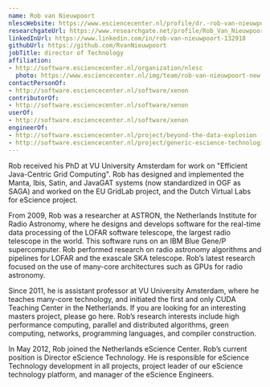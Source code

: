 ```yaml
---
name: Rob van Nieuwpoort
nlescWebsite: https://www.esciencecenter.nl/profile/dr.-rob-van-nieuwpoort
researchgateUrl: https://www.researchgate.net/profile/Rob_Van_Nieuwpoort2
linkedInUrl: https://www.linkedin.com/in/rob-van-nieuwpoort-132918
githubUrl: https://github.com/RvanNieuwpoort
jobTitle: director of Technology
affiliation:
- http://software.esciencecenter.nl/organization/nlesc
  photo: https://www.esciencecenter.nl/img/team/rob-van-nieuwpoort-new.jpg
contactPersonOf:
- http://software.esciencecenter.nl/software/xenon
contributorOf:
- http://software.esciencecenter.nl/software/xenon
userOf:
- http://software.esciencecenter.nl/software/xenon
engineerOf:
- http://software.esciencecenter.nl/project/beyond-the-data-explosion
- http://software.esciencecenter.nl/project/generic-escience-technologies
---
```

Rob received his PhD at VU University Amsterdam for work on "Efficient
Java-Centric Grid Computing". Rob has designed and implemented the
Manta, Ibis, Satin, and JavaGAT systems (now standardized in OGF as
SAGA) and worked on the EU GridLab project, and the Dutch Virtual Labs
for eScience project.

From 2009, Rob was a researcher at ASTRON, the Netherlands Institute
for Radio Astronomy, where he designs and develops software for the
real-time data processing of the LOFAR software telescope, the largest
radio telescope in the world. This software runs on an IBM Blue Gene/P
supercomputer. Rob performed research on radio astronomy algorithms
and pipelines for LOFAR and the exascale SKA telescope. Rob’s latest
research focused on the use of many-core architectures such as GPUs
for radio astronomy.

Since 2011, he is assistant professor at VU University Amsterdam,
where he teaches many-core technology, and initiated the first and
only CUDA Teaching Center in the Netherlands. If you are looking for
an interesting masters project, please go here. Rob’s research
interests include high performance computing, parallel and distributed
algorithms, green computing, networks, programming languages, and
compiler construction.

In May 2012, Rob joined the Netherlands eScience Center. Rob’s current
position is Director eScience Technology. He is responsible for
eScience Technology development in all projects, project leader of our
eScience technology platform, and manager of the eScience Engineers.
